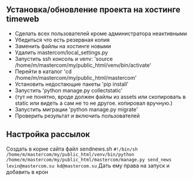 ## Установка/обновление проекта на хостинге timeweb
- Сделать всех пользователей кроме администратора неактивными
- Убедиться что есть резервная копия
- Заменить файлы на хостинге новыми
- Удалить mastercom/local_settings.py
- Запустить ssh консоль и venv: 'source /home/m/mastercom/my/public_html/venv/bin/activate'
- Перейти в каталог 'cd /home/m/mastercom/my/public_html/mastercom'
- Установить недостающие пакеты 'pip install'
- Запустить 'python manage.py collectstatic'
- (тут не понятно, вроде должен файлы из assets или cкопировать в static или видеть а сам не то не другое. копировал вручную.)
- Запустить миграции 'python manage.py migrate'
- Проверить результат и включить пользователей

## Настройка рассылок
Создать в корне сайта файл sendnews.sh
`#!/bin/sh 
/home/m/mastercom/my/public_html/venv/bin/python /home/m/mastercom/my/public_html/mastercom/manage.py send_news levin@mastercom.su kd@mastercom.su`
Дать ему права на запуск и добавить в крон
